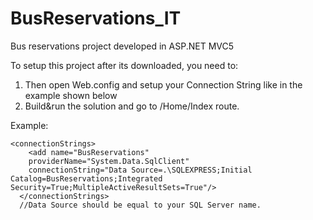 # BusReservations_IT
Bus reservations project developed in ASP.NET MVC5

To setup this project after its downloaded, you need to:

1. Then open Web.config and setup your Connection String like in the example shown below
2. Build&run the solution and go to /Home/Index route.

Example:
```
<connectionStrings>
    <add name="BusReservations"
    providerName="System.Data.SqlClient"
    connectionString="Data Source=.\SQLEXPRESS;Initial Catalog=BusReservations;Integrated Security=True;MultipleActiveResultSets=True"/>  
  </connectionStrings>
  //Data Source should be equal to your SQL Server name.
```
